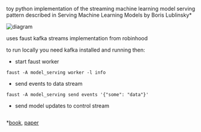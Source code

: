 toy python implementation of the streaming machine learning model serving pattern described in Serving Machine Learning Models by Boris Lublinsky*

![diagram](https://downloads.lightbend.com/website/blog/how-to-serve-machine-learning-models-with-dynamically-controlled-streams/image-2.png)

uses faust kafka streams implementation from robinhood

to run locally you need kafka installed and running then:  

* start faust worker  
```
faust -A model_serving worker -l info
```
* send events to data stream   
```
faust -A model_serving send events '{"some": "data"}'
```
* send model updates to control stream
```faust -A model_serving send model_updates '{"model_location" : "$MODEL_PATH"}'
```


*[book](https://www.oreilly.com/library/view/serving-machine-learning/9781492024095/), [paper](https://www.lightbend.com/blog/serve-machine-learning-models-dynamically-controlled-streams)

